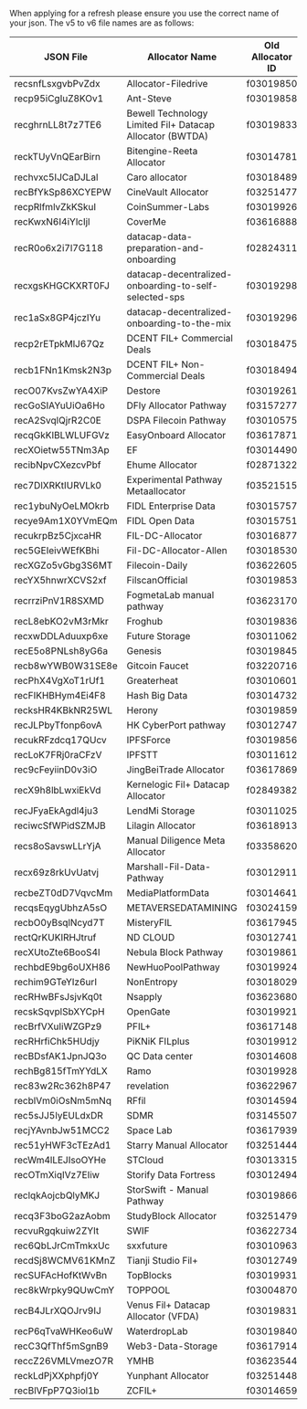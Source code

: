 When applying for a refresh please ensure you use the correct name of your json. The v5 to v6 file names are as follows:

| JSON File | Allocator Name | Old Allocator ID | v5 JSON name |
|-----------|---------------|------------------|--------------|
| recsnfLsxgvbPvZdx | Allocator-Filedrive | f03019850 | 1030.json |
| recp95iCgIuZ8KOv1 | Ant-Steve | f03019858 | 1052.json |
| recghrnLL8t7z7TE6 | Bewell Technology Limited Fil+ Datacap Allocator (BWTDA) | f03019833 | 992.json |
| reckTUyVnQEarBirn | Bitengine-Reeta Allocator | f03014781 | 1015.json |
| rechvxc5IJCaDJLal | Caro allocator | f03018489 | 1064.json |
| recBfYkSp86XCYEPW | CineVault Allocator | f03251477 |  |
| recpRlfmlvZkKSkuI | CoinSummer-Labs | f03019926 | 1060.json |
| recKwxN6I4iYlcIjl | CoverMe | f03616888 |  |
| recR0o6x2i7l7G118 | datacap-data-preparation-and-onboarding | f02824311 | 1095.json |
| recxgsKHGCKXRT0FJ | datacap-decentralized-onboarding-to-self-selected-sps | f03019298 | 1094.json |
| rec1aSx8GP4jczIYu | datacap-decentralized-onboarding-to-the-mix | f03019296 | 1093.json |
| recp2rETpkMlJ67Qz | DCENT FIL+ Commercial Deals | f03018475 | 1053.json |
| recb1FNn1Kmsk2N3p | DCENT FIL+ Non-Commercial Deals | f03018494 | 1058.json |
| recO07KvsZwYA4XiP | Destore | f03019261 | 1039.json |
| recGoSIAYuUiOa6Ho | DFly Allocator Pathway | f03157277 |  |
| recA2SvqlQjrR2C0E | DSPA Filecoin Pathway | f03010575 | 1045.json |
| recqGkKIBLWLUFGVz | EasyOnboard Allocator | f03617871 | 1024.json |
| recXOietw55TNm3Ap | EF | f03014490 | 1056.json |
| recibNpvCXezcvPbf | Ehume Allocator | f02871322 | 1048.json |
| rec7DlXRKtIURVLk0 | Experimental Pathway Metaallocator | f03521515 | 430.json |
| rec1ybuNyOeLMOkrb | FIDL Enterprise Data | f03015757 | 997.json |
| recye9Am1X0YVmEQm | FIDL Open Data | f03015751 | 996.json |
| recukrpBz5CjxcaHR | FIL-DC-Allocator | f03016877 |  |
| rec5GEIeivWEfKBhi | Fil-DC-Allocator-Allen | f03018530 | 1092.json |
| recXGZo5vGbg3S6MT | Filecoin-Daily | f03622605 |  |
| recYX5hnwrXCVS2xf | FilscanOfficial | f03019853 | 1033.json |
| recrrziPnV1R8SXMD | FogmetaLab manual pathway | f03623170 |  |
| recL8ebKO2vM3rMkr | Froghub | f03019836 | 1003.json |
| recxwDDLAduuxp6xe | Future Storage | f03011062 | 1012.json |
| recE5o8PNLsh8yG6a | Genesis | f03019845 | 1019.json |
| recb8wYWB0W31SE8e | Gitcoin Faucet | f03220716 | 76.json |
| recPhX4VgXoT1rUf1 | Greaterheat | f03010601 | 1041.json |
| recFIKHBHym4Ei4F8 | Hash Big Data | f03014732 | 1050.json |
| recksHR4KBkNR25WL | Herony | f03019859 | 1059.json |
| recJLPbyTfonp6ovA | HK CyberPort pathway | f03012747 | 1025.json |
| recukRFzdcq17QUcv | IPFSForce | f03019856 | 1034.json |
| recLoK7FRj0raCFzV | IPFSTT | f03011612 | 1006.json |
| rec9cFeyiinD0v3iO | JingBeiTrade Allocator | f03617869 |  |
| recX9h8lbLwxiEkVd | Kernelogic Fil+ Datacap Allocator | f02849382 | 990.json |
| recJFyaEkAgdl4ju3 | LendMi Storage | f03011025 | 1014.json |
| reciwcSfWPidSZMJB | Lilagin Allocator | f03618913 |  |
| recs8oSavswLLrYjA | Manual Diligence Meta Allocator | f03358620 | 384.json |
| recx69z8rkUvUatvj | Marshall-Fil-Data-Pathway | f03012911 | 1057.json |
| recbeZT0dD7VqvcMm | MediaPlatformData | f03014641 | 1029.json |
| recqsEqygUbhzA5sO | METAVERSEDATAMINING | f03024159 | 1031.json |
| recbO0yBsqlNcyd7T | MisteryFIL | f03617945 |  |
| rectQrKUKIRHJtruf | ND CLOUD | f03012741 | 1026.json |
| recXUtoZte6BooS4l | Nebula Block Pathway | f03019861 | 1068.json |
| rechbdE9bg6oUXH86 | NewHuoPoolPathway | f03019924 | 1040.json |
| rechim9GTeYIz6urI | NonEntropy | f03018029 | 1022.json |
| recRHwBFsJsjvKq0t | Nsapply | f03623680 |  |
| recskSqvplSbXYCpH | OpenGate | f03019921 | 1020.json |
| recBrfVXuIiWZGPz9 | PFIL+ | f03617148 |  |
| recRHrfiChk5HUdjy | PiKNiK FILplus | f03019912 | 1007.json |
| recBDsfAK1JpnJQ3o | QC Data center | f03014608 | 1071.json |
| rechBg815fTmYYdLX | Ramo | f03019928 | 1067.json |
| rec83w2Rc362h8P47 | revelation | f03622967 |  |
| recblVm0iOsNm5mNq | RFfil | f03014594 | 1054.json |
| rec5sJJ5lyEULdxDR | SDMR | f03145507 |  |
| recjYAvnbJw51MCC2 | Space Lab | f03617939 |  |
| rec51yHWF3cTEzAd1 | Starry Manual Allocator | f03251444 |  |
| recWm4lLEJIsoOYHe | STCloud | f03013315 | 1038.json |
| recOTmXiqIVz7EIiw | Storify Data Fortress | f03012494 | 1070.json |
| reclqkAojcbQlyMKJ | StorSwift - Manual Pathway | f03019866 | 1085.json |
| recq3F3boG2azAobm | StudyBlock Allocator | f03251479 |  |
| recvuRgqkuiw2ZYIt | SWIF | f03622734 |  |
| rec6QbLJrCmTmkxUc | sxxfuture | f03010963 | 1028.json |
| recdSj8WCMV61KMnZ | Tianji Studio Fil+ | f03012749 | 1042.json |
| recSUFAcHofKtWvBn | TopBlocks | f03019931 | 1069.json |
| rec8kWrpky9QUwCmY | TOPPOOL | f03004870 | 1046.json |
| recB4JLrXQOJrv9IJ | Venus Fil+ Datacap Allocator (VFDA) | f03019831 | 1035.json |
| recP6qTvaWHKeo6uW | WaterdropLab | f03019840 | 1017.json |
| recC3QfThf5mSgnB9 | Web3-Data-Storage | f03617914 |  |
| reccZ26VMLVmezO7R | YMHB | f03623544 |  |
| reckLdPjXXphpfj0Y | Yunphant Allocator | f03251448 |  |
| recBlVFpP7Q3iol1b | ZCFIL+ | f03014659 | 1009.json |
